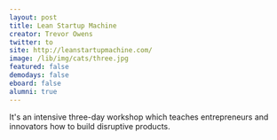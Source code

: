 ```yaml
---
layout: post
title: Lean Startup Machine
creator: Trevor Owens
twitter: to
site: http://leanstartupmachine.com/
image: /lib/img/cats/three.jpg
featured: false
demodays: false
eboard: false
alumni: true
---
```

It's an intensive three-day workshop which teaches entrepreneurs and innovators how to build disruptive products.